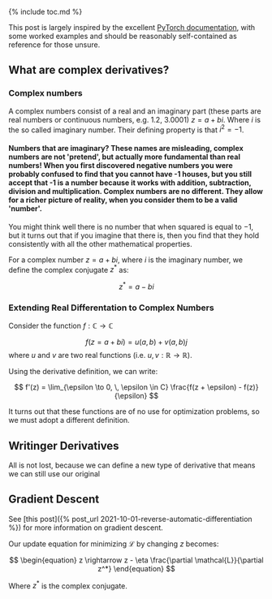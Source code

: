 ---
---

{% include toc.md %}

This post is largely inspired by the excellent [PyTorch documentation](https://pytorch.org/docs/stable/notes/autograd.html#autograd-for-complex-numbers), with some worked examples and should be reasonably self-contained as reference for those unsure.

## What are complex derivatives?

### Complex numbers

A complex numbers consist of a real and an imaginary part (these parts are real numbers or continuous numbers, e.g. 1.2, 3.0001) $z = a + bi$.
Where $i$ is the so called imaginary number.
Their defining property is that $i^2 = -1$.

<aside>
<h4>Numbers that are imaginary?</h4?>
These names are misleading, complex numbers are not 'pretend', but actually more fundamental than real numbers!<!-- Link to three brown one blue video on them -->
When you first discovered negative numbers you were probably confused to find that you cannot have -1 houses, but you still accept that -1 is a number because it works with addition, subtraction, division and multiplication.
Complex numbers are no different.
They allow for a richer picture of reality, when you consider them to be a valid 'number'.
</aside>

You might think well there is no number that when squared is equal to $-1$, but it turns out that if you imagine that there is, then you find that they hold consistently with all the other mathematical properties.

For a complex number $z = a + bi$, where $i$ is the imaginary number, we define the complex conjugate $z^*$ as:

$$
    \begin{equation}
        z^* = a - bi
    \end{equation}
$$

### Extending Real Differentation to Complex Numbers

Consider the function $f: \mathbb{C} \rightarrow \mathbb{C}$

$$
    f(z=a+bi) = u(a, b) + v(a, b)j
$$
where $u$ and $v$ are two real functions (i.e. $u, v : \mathbb{R} \to \mathbb{R}$).

Using the derivative definition, we can write:

$$
    f'(z) = \lim_{\epsilon \to 0, \, \epsilon \in C} \frac{f(z + \epsilon) - f(z)}{\epsilon}
$$

It turns out that these functions are of no use for optimization problems, so we must adopt a different definition.

## Writinger Derivatives

All is not lost, because we can define a new type of derivative that means we can still use our original 

## Gradient Descent

See [this post]({% post_url 2021-10-01-reverse-automatic-differentiation %}) for more information on gradient descent.

Our update equation for minimizing $\mathcal{L}$ by changing $z$ becomes:

$$
\begin{equation}
    z \rightarrow z - \eta \frac{\partial \mathcal{L}}{\partial z^*}
\end{equation}
$$

Where $z^*$ is the complex conjugate.
